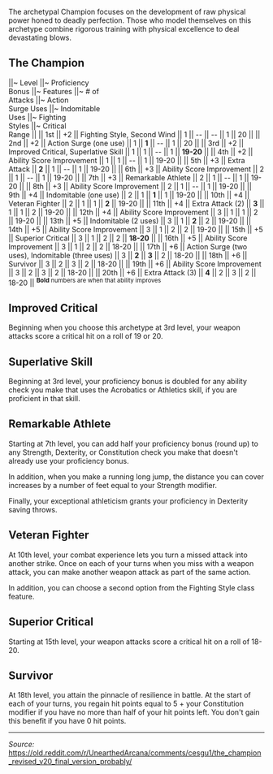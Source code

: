 The archetypal Champion focuses on the development of raw physical power honed to deadly perfection. Those who model themselves on this archetype combine rigorous training with physical excellence to deal devastating blows.

## The Champion
||~ Level ||~ Proficiency<br>Bonus ||~ Features ||~ # of<br>Attacks ||~ Action<br>Surge Uses ||~ Indomitable<br>Uses ||~ Fighting<br>Styles ||~ Critical<br>Range ||
|| 1st || +2 || Fighting Style, Second Wind || 1 || -- || -- || 1 || 20 ||
|| 2nd || +2 || Action Surge (one use) || 1 || **1** || -- || 1 || 20 ||
|| 3rd || +2 || Improved Critical, Superlative Skill || 1 || 1 || -- || 1 || **19-20** ||
|| 4th || +2 || Ability Score Improvement || 1 || 1 || -- || 1 || 19-20 ||
|| 5th || +3 || Extra Attack || **2** || 1 || -- || 1 || 19-20 ||
|| 6th || +3 || Ability Score Improvement || 2 || 1 || -- || 1 || 19-20 ||
|| 7th || +3 || Remarkable Athlete || 2 || 1 || -- || 1 || 19-20 ||
|| 8th || +3 || Ability Score Improvement || 2 || 1 || -- || 1 || 19-20 ||
|| 9th || +4 || Indomitable (one use) || 2 || 1 || **1** || 1 || 19-20 ||
|| 10th || +4 || Veteran Fighter || 2 || 1 || 1 || **2** || 19-20 ||
|| 11th || +4 || Extra Attack (2) || **3** || 1 || 1 || 2 || 19-20 ||
|| 12th || +4 || Ability Score Improvement || 3 || 1 || 1 || 2 || 19-20 ||
|| 13th || +5 || Indomitable (2 uses) || 3 || 1 || **2** || 2 || 19-20 ||
|| 14th || +5 || Ability Score Improvement || 3 || 1 || 2 || 2 || 19-20 ||
|| 15th || +5 || Superior Critical || 3 || 1 || 2 || 2 || **18-20** ||
|| 16th || +5 || Ability Score Improvement || 3 || 1 || 2 || 2 || 18-20 ||
|| 17th || +6 || Action Surge (two uses), Indomitable (three uses) || 3 || **2** || **3** || 2 || 18-20 ||
|| 18th || +6 || Survivor || 3 || 2 || 3 || 2 || 18-20 ||
|| 19th || +6 || Ability Score Improvement || 3 || 2 || 3 || 2 || 18-20 ||
|| 20th || +6 || Extra Attack (3) || **4** || 2 || 3 || 2 || 18-20 ||
<sup>**Bold** numbers are when that ability improves</sup>

## Improved Critical

Beginning when you choose this archetype at 3rd level, your weapon attacks score a critical hit on a roll of 19 or 20.

## Superlative Skill

Beginning at 3rd level, your proficiency bonus is doubled for any ability check you make that uses the Acrobatics or Athletics skill, if you are proficient in that skill.

## Remarkable Athlete

Starting at 7th level, you can add half your proficiency bonus (round up) to any Strength, Dexterity, or Constitution check you make that doesn't already use your proficiency bonus.

In addition, when you make a running long jump, the distance you can cover increases by a number of feet equal to your Strength modifier.

Finally, your exceptional athleticism grants your proficiency in Dexterity saving throws.

## Veteran Fighter

At 10th level, your combat experience lets you turn a missed attack into another strike. Once on each of your turns when you miss with a weapon attack, you can make another weapon attack as part of the same action.

In addition, you can choose a second option from the Fighting Style class feature.

## Superior Critical

Starting at 15th level, your weapon attacks score a critical hit on a roll of 18-20.

## Survivor

At 18th level, you attain the pinnacle of resilience in battle. At the start of each of your turns, you regain hit points equal to 5 + your Constitution modifier if you have no more than half of your hit points left. You don't gain this benefit if you have 0 hit points.

----

*Source:* <https://old.reddit.com/r/UnearthedArcana/comments/cesgu1/the_champion_revised_v20_final_version_probably/>